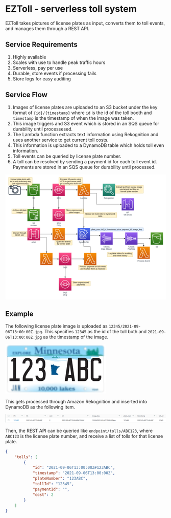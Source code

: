 # EZToll - serverless toll system

EZToll takes pictures of license plates as input, converts them to toll events, and manages them through a REST API.

## Service Requirements
1. Highly available
1. Scales with use to handle peak traffic hours
1. Serverless, pay per use
1. Durable, store events if processing fails
1. Store logs for easy auditing


## Service Flow

1. Images of license plates are uploaded to an S3 bucket under the key format of `{id}/{timestamp}` where `id` is the id of the toll booth and `timestamp` is the timestamp of when the image was taken.
1. This image triggers and S3 event which is stored in an SQS queue for durability until processesed.
1. The Lambda function extracts text information using Rekognition and uses another service to get current toll costs.
1. This information is uploaded to a DynamoDB table which holds toll even information.
1. Toll events can be queried by license plate number.
1. A toll can be resolved by sending a payment id for each toll event id. Payments are stored in an SQS queue for durability until processed.

![eztoll.png](eztoll.png)

## Example
The following license plate image is uploaded as `12345/2021-09-06T13:00:00Z.jpg`. This specifies `12345` as the id of the toll both and `2021-09-06T13:00:00Z.jpg` as the timestamp of the image.

![plate](plate.jpg)
 
This gets processed through Amazon Rekognition and inserted into DynamoDB as the following item.

![ddb](ddb_item.png)


Then, the REST API can be queried like `endpoint/tolls/ABC123`, where `ABC123` is the license plate number, and receive a list of tolls for that license plate.

```json
{
    "tolls": [
        {
            "id": "2021-09-06T13:00:00Z#123ABC",
            "timestamp": "2021-09-06T13:00:00Z",
            "plateNumber": "123ABC",
            "tollId": "12345",
            "paymentId": "",
            "cost": 2
        }
    ]
}
```